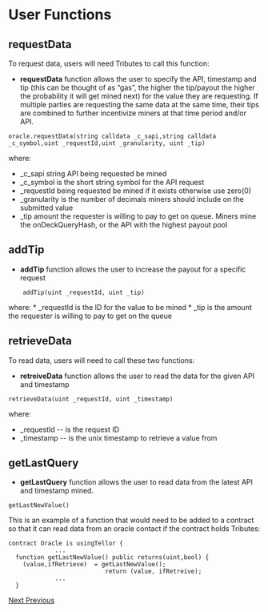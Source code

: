 # User Functions

## requestData

To request data, users will need Tributes to call this function:

* **requestData** function allows the user to specify the API, timestamp and tip \(this can be thought of as “gas”, the higher the tip/payout the higher the probability it will get mined next\) for the value they are requesting. If multiple parties are requesting the same data at the same time, their tips are combined to further incentivize miners at that time period and/or API.

```text
oracle.requestData(string calldata _c_sapi,string calldata _c_symbol,uint _requestId,uint _granularity, uint _tip)
```

where:

* \_c\_sapi string API being requested be mined
* \_c\_symbol is the short string symbol for the API request
* \_requestId being requested be mined if it exists otherwise use zero\(0\)
* \_granularity is the number of decimals miners should include on the submitted value
* \_tip amount the requester is willing to pay to get on queue. Miners mine the onDeckQueryHash, or the API with the highest payout pool

## addTip

* **addTip** function allows the user to increase the payout for a specific request

```text
    addTip(uint _requestId, uint _tip)
```

where: \* \_requestId is the ID for the value to be mined \* \_tip is the amount the requester is willing to pay to get on the queue

## retrieveData

To read data, users will need to call these two functions:

* **retreiveData** function allows the user to read the data for the given API and timestamp

```text
retrieveData(uint _requestId, uint _timestamp)
```

where:

* \_requestId -- is the request ID
* \_timestamp -- is the unix timestamp to retrieve a value from

## getLastQuery

* **getLastQuery** function allows the user to read data from the latest API and timestamp mined.

```text
getLastNewValue()
```

This is an example of a function that would need to be added to a contract so that it can read data from an oracle contact if the contract holds Tributes:

```text
contract Oracle is usingTellor {
             ...
  function getLastNewValue() public returns(uint,bool) {
    (value,ifRetrieve)  = getLastNewValue();
                           return (value, ifRetreive);
             ...
  }
```

[Next ](https://tellor.readthedocs.io/en/latest/MinerFunctions/)[ Previous](https://tellor.readthedocs.io/en/latest/DevDocumentation/)  


